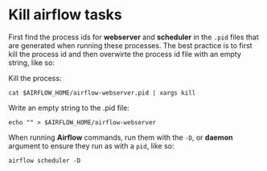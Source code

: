 # Kill airflow tasks

First find the  process ids for **webserver** and **scheduler** in the `.pid` files that are generated when running these processes. The best practice is to first kill the process id and then overwirte the process id file with an empty string, like so:

Kill the process:

```
cat $AIRFLOW_HOME/airflow-webserver.pid | xargs kill
```

Write an empty string to the .pid file:

```
echo "" > $AIRFLOW_HOME/airflow-webserver
```

When running **Airflow** commands, run them with the `-D`, or **daemon** argument to ensure they run as with a `pid`, like so:

```
airflow scheduler -D
```